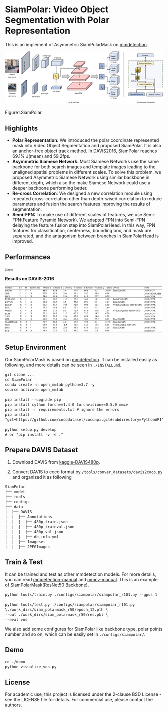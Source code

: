 # SiamPolar: Video Object Segmentation with Polar Representation

This is an implement of Asymmetric SiamPolarMask on [mmdetection](https://github.com/open-mmlab/mmdetection). 

![siam_polarmask_pipeline](./imgs/siam_polarmask_pipeline.png)

Figure1.SiamPolar

## Highlights

- **Polar Representation:** We introduced the polar coordinate represented mask into Video Object Segmentation and proposed SiamPolar. It is also an anchor-free object track method. In DAVIS2016, SiamPolar reaches 69.1% J(mean) and 59.2fps. 
- **Asymmetric Siamese Network**: Most Siamese Networks use the same backbone for both search images and template images leading to the unaligned spatial problems in different scales. To solve this problem, we proposed Asymmetric Siamese Network using similar backbone in different depth, which also the make Siamese Network could use a deeper backbone performing better. 
- **Re-cross Correlation**: We designed a new correlation module using repeated cross-correlation other than depth-wised correlation to reduce parameters and fusion the search features improving the results of segmentation.  
- **Semi-FPN:** To make use of different scales of features, we use Semi-FPN(Feature Pyramid Network). We adapted FPN into Semi-FPN delaying the feature fusion step into SiamPolarHead. In this way, FPN features for classification, centerness, bounding box, and mask are separated, and the antagonism between branches in SiamPolarHead is improved. 

## Performances

<img src="./imgs/car.gif" alt="demo" style="zoom:50%;" />



**Results on DAVIS-2016**

![siam_polar_performance](./imgs/siam_polar_performance.png)

## Setup Environment

Our SiamPolarMask is based on [mmdetection](https://github.com/open-mmlab/mmdetection). It can be installed easily as following, and more details can be seen in `./INSTALL.md`.

```shell
git clone ...
cd SiamPolar
conda create -n open_mmlab python=3.7 -y
source activate open_mmlab

pip install --upgrade pip
pip install cython torch==1.4.0 torchvision==0.5.0 mmcv
pip install -r requirements.txt # ignore the errors
pip install "git+https://github.com/cocodataset/cocoapi.git#subdirectory=PythonAPI"

python setup.py develop
# or "pip install -v -e ."
```

## Prepare DAVIS Dataset

1. Download DAVIS from [kaggle-DAVIS480p](https://www.kaggle.com/mrjb166/davis480p).

2. Convert DAVIS to coco format by `/tools/conver_datasets/davis2coco.py` and organized it as following

```shell
SiamPolar
├── mmdet
├── tools
├── configs
├── data
│  ├── DAVIS
│  │  ├── Annotations
|  |  |  ├── 480p_train.json
|  |  |  ├── 480p_trainval.json
|  |  |  ├── 480p_val.json
|  |  |  ├── db_info.yml
│  │  ├── Imageset
│  │  ├── JPEGImages
```

## Train & Test

It can be trained and test as other mmdetection models. For more details, you can read [mmdetection-manual](https://mmdetection.readthedocs.io/en/latest/INSTALL.html) and [mmcv-manual](https://mmcv.readthedocs.io/en/latest/image.html). This is an example of SiamPolarMask(ResNet50 Backbone). 

```shell
python tools/train.py ./configs/siampolar/siampolar_r101.py --gpus 1

python tools/test.py ./configs/siampolar/siampolar_r101.py \./work_dirs/siam_polarmask_r50/epoch_12.pth \
--out ./work_dirs/siam_polarmask_r50/res.pkl \
--eval vos
```

We also add some configures for SiamPolar like backbone type, polar points number and so on, which can be easily set in `./configs/siampolar/`.

## Demo

```
cd ./demo
python visualize_vos.py
```

## License

For academic use, this project is licensed under the 2-clause BSD License - see the LICENSE file for details. For commercial use, please contact the authors. 
